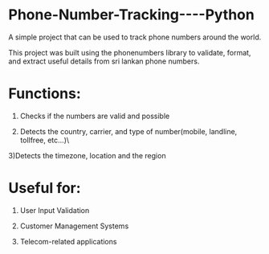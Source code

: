 # Phone-Number-Tracking----Python

A simple project that can be used to track phone numbers around the world.

This project was built using the phonenumbers library to validate, format, and extract useful details from sri lankan phone numbers.

# Functions: 

1) Checks if the numbers are valid and possible

2) Detects the country, carrier, and type of number(mobile, landline, tollfree, etc...)\

3)Detects the timezone, location and the region

# Useful for:

1) User Input Validation

2) Customer Management Systems

3) Telecom-related applications




